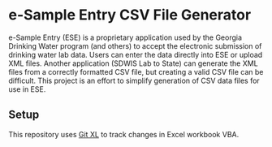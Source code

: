 # e-Sample Entry CSV File Generator

e-Sample Entry (ESE) is a proprietary application used by the Georgia Drinking Water program (and others) to accept the electronic submission of drinking water lab data. Users can enter the data directly into ESE or upload XML files. Another application (SDWIS Lab to State) can generate the XML files from a correctly formatted CSV file, but creating a valid CSV file can be difficult. This project is an effort to simplify generation of CSV data files for use in ESE.

## Setup

This repository uses [Git XL](https://www.xltrail.com/git-xl) to track changes in Excel workbook VBA.
